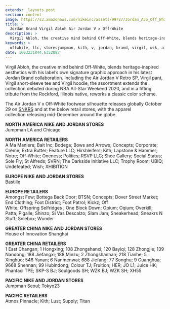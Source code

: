 ```yaml
--- 
extends: _layouts.post 
section: content 
image: https://s3.amazonaws.com/nikeinc/assets/99727/Jordan_AJ5_Off_White_Sail_Group_native_600.jpg?1602703808 
title: > 
  Jordan Brand Virgil Abloh Air Jordan V x Off-White 
description: > 
  Virgil Abloh, the creative mind behind Off-White, blends heritage-inspired aesthetics with his label’s own signature graphic approach in his latest Jordan Brand collaboration.Including the Air Jordan V Retro SP, Virgil pant, Virgil short-sleeve tee and Virgil hoodie, the assortment extends the collection debuted during NBA All-Star Weekend 2020, and in a fitting tribute from the Rockford, Illinois native, reworks a classic color scheme.The Air Jordan V x Off-White footwear silhouette releases globally October 29 on SNKRS and at the below retail stores, with the apparel collection releasing mid-December around the globe.NORTH AMERICA NIKE AND JORDAN STORESJumpman LA and ChicagoNORTH AMERICA RETAILERSA Ma Maniere; Bait Inc; Bodega; Bows and Arrows; Concepts; Corporate; Crème; Extra Butter; Feature LLC; Hirshleifers; Kith; Lapstone & Hammer; Notre; Off-White; Oneness; Politics; RSVP LLC; Shoe Gallery; Social Status; Sole Fly; St Alfreds; SVRN; The Darkside Initiative LLC; Trophy Room; UBIQ; Undefeated; Wish; XHIBITIONEUROPE NIKE AND JORDAN STORESBastilleEUROPE RETAILERSAmongst Few; Bottega Back Door; BTSN; Concepts; Dover Street Market; End Clothing; Foot District; Foot Patrol; Kickz; Off White; Offspring Selfridges ; One Block Down; Opium; Oqium; Overkill; Patta; Pigalle; Shinzo; Si Vas Descalzo; Slam Jam; Sneakerhead; Sneakrs N Stuff; Solebox; WunderGREATER CHINA NIKE AND JORDAN STORESHouse of Innovation ShanghaiGREATER CHINA RETAILERS1 East Changan; 1 Hongxing; 108 Zhongshanxi; 120 Bayiqi; 128 Zhongjie; 139 Nandong; 188 Jiefangxi; 188 Minzu; 2 Zhongshannan; 218 Tianhe; 5 Xinghuo; 546 Yanan; 6 Nanmenwai; 688 Jiefang; 77 Songhu; 9 Guanghua; 9668 Shennan; 99 Hubindong; Colour TJ; Fruition; HER; JO L1; Juice HK; Phantaci TPE; SKP-S BJ; Soulgoods SH; WZK BJ; WZK SH; XH55PACIFIC NIKE AND JORDAN STORESJumpman Seoul; Tokyo23PACIFIC RETAILERSAtmos Pinnacle; Kith; Lust; Supply; Titan 
keywords: > 
  offwhite, llc, storesjumpman, kith, v, jordan, brand, virgil, wzk, air, abloh, nike, x, sh 
date: 1603231844.6352882 
--- 
```

<div><p class="text--p">Virgil Abloh, the creative mind behind Off-White, blends heritage-inspired aesthetics with his label&#8217;s own signature graphic approach in his latest Jordan Brand collaboration. Including the Air Jordan V Retro SP, Virgil pant, Virgil short-sleeve tee and Virgil hoodie, the assortment extends the collection debuted during NBA All-Star Weekend 2020, and in a fitting tribute from the Rockford, Illinois&#160;native, reworks a classic color scheme.&#160;</p>

<p class="text--p">The Air Jordan V x Off-White footwear silhouette&#160;releases globally October 29&#160;on <a class="text--link" href="https://snkrs.app.link/iVsMYeMMIab" target="_blank">SNKRS</a> and at the below retail stores, with the&#160;apparel collection&#160;releasing&#160;mid-December around the globe.</p>

<p class="text--p"><strong>NORTH AMERICA NIKE AND JORDAN STORES</strong><br>
Jumpman&#160;LA and Chicago</p>

<p class="text--p"><strong>NORTH AMERICA RETAILERS</strong><br>
A Ma&#160;Maniere; Bait Inc; Bodega; Bows and Arrows;&#160;Concepts; Corporate; Cr&#232;me; Extra Butter; Feature&#160;LLC; Hirshleifers; Kith; Lapstone&#160;&amp; Hammer; Notre; Off-White; Oneness; Politics; RSVP LLC; Shoe Gallery; Social Status; Sole Fly; St Alfreds; SVRN; The&#160;Darkside Initiative LLC; Trophy Room; UBIQ; Undefeated; Wish; XHIBITION</p>

<p class="text--p"><strong>EUROPE NIKE AND JORDAN STORES</strong><br>
Bastille</p>

<p class="text--p"><strong>EUROPE RETAILERS&#160;</strong><br>
Amongst Few; Bottega Back Door; BTSN; Concepts; Dover&#160;Street Market; End Clothing; Foot District; Foot Patrol; Kickz; Off White;&#160;Offspring&#160;Selfridges&#160;; One Block Down; Opium; Oqium; Overkill; Patta; Pigalle; Shinzo; Si&#160;Vas&#160;Descalzo; Slam Jam;&#160;Sneakerhead; Sneakrs N Stuff; Solebox; Wunder</p>

<p class="text--p"><strong>GREATER CHINA NIKE AND JORDAN STORES</strong><br>
House of Innovation Shanghai</p>

<p class="text--p"><strong>GREATER CHINA RETAILERS&#160;</strong><br>
1 East&#160;Changan; 1 Hongxing; 108 Zhongshanxi; 120 Bayiqi; 128 Zhongjie; 139 Nandong; 188 Jiefangxi; 188 Minzu; 2 Zhongshannan; 218 Tianhe; 5 Xinghuo; 546 Yanan; 6 Nanmenwai; 688 Jiefang; 77 Songhu; 9 Guanghua; 9668 Shennan; 99 Hubindong; Colour&#160;TJ; Fruition; HER; JO L1; Juice HK; Phantaci TPE; SKP-S BJ; Soulgoods&#160;SH; WZK BJ; WZK SH; XH55</p>

<p class="text--p"><strong>PACIFIC NIKE AND JORDAN STORES</strong><br>
Jumpman Seoul; Tokyo23&#160;</p>

<p class="text--p"><strong>PACIFIC RETAILERS</strong><br>
Atmos Pinnacle; Kith; Lust; Supply; Titan</p>

<p class="text--p">&#160;</p>

</div>
